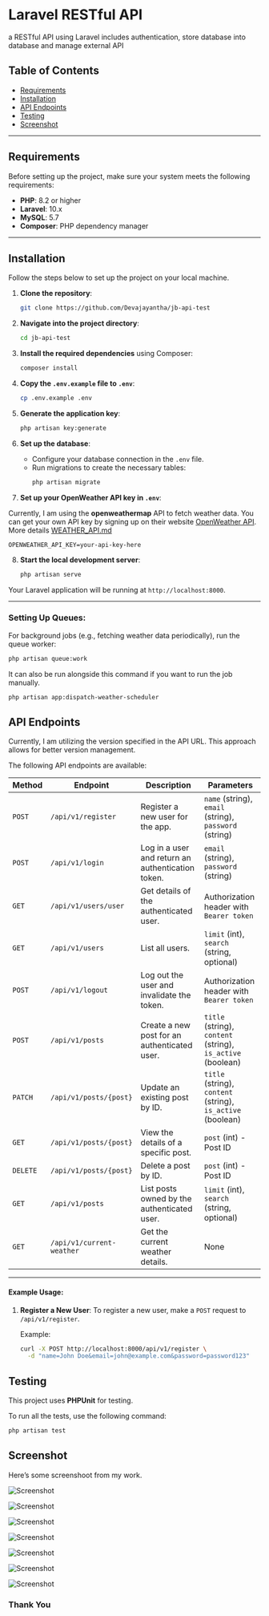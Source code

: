 # Laravel RESTful API

a RESTful API using Laravel includes authentication, store database into database and manage external API

## Table of Contents
- [Requirements](#requirements)
- [Installation](#installation)
- [API Endpoints](#api-endpoints)
- [Testing](#testing)
- [Screenshot](#screenshot)
---

## Requirements

Before setting up the project, make sure your system meets the following requirements:

- **PHP**: 8.2 or higher
- **Laravel**: 10.x
- **MySQL**:  5.7
- **Composer**: PHP dependency manager

---

## Installation

Follow the steps below to set up the project on your local machine.

1. **Clone the repository**:
    ```bash
    git clone https://github.com/Devajayantha/jb-api-test
    ```

2. **Navigate into the project directory**:
    ```bash
    cd jb-api-test
    ```

3. **Install the required dependencies** using Composer:
    ```bash
    composer install
    ```

4. **Copy the `.env.example` file to `.env`**:
    ```bash
    cp .env.example .env
    ```

5. **Generate the application key**:
    ```bash
    php artisan key:generate
    ```

6. **Set up the database**:
    - Configure your database connection in the `.env` file.
    - Run migrations to create the necessary tables:
      ```bash
      php artisan migrate
      ```

7. **Set up your OpenWeather API key in `.env`**:

Currently, I am using the **openweathermap** API to fetch weather data. You can get your own API key by signing up on their website  [OpenWeather API](https://openweathermap.org/api). More details [WEATHER_API.md](./WEATHER_API.md)

    OPENWEATHER_API_KEY=your-api-key-here

8. **Start the local development server**:
    ```bash
    php artisan serve
    ```

Your Laravel application will be running at `http://localhost:8000`.

---

### Setting Up Queues:
For background jobs (e.g., fetching weather data periodically), run the queue worker:

```bash
php artisan queue:work
```

It can also be run alongside this command if you want to run the job manually.

```bash
php artisan app:dispatch-weather-scheduler
```

## API Endpoints
Currently, I am utilizing the version specified in the API URL. This approach allows for better version management.

The following API endpoints are available:

| **Method** | **Endpoint**                          | **Description**                                           | **Parameters**                                     |
|------------|---------------------------------------|-----------------------------------------------------------|---------------------------------------------------|
| `POST`     | `/api/v1/register`                   | Register a new user for the app.                          | `name` (string), `email` (string), `password` (string) |
| `POST`     | `/api/v1/login`                      | Log in a user and return an authentication token.         | `email` (string), `password` (string)             |
| `GET`      | `/api/v1/users/user`                 | Get details of the authenticated user.                    | Authorization header with `Bearer token`          |
| `GET`      | `/api/v1/users`                      | List all users.                                           | `limit` (int), `search` (string, optional)        |
| `POST`     | `/api/v1/logout`                     | Log out the user and invalidate the token.                | Authorization header with `Bearer token`          |
| `POST`     | `/api/v1/posts`                      | Create a new post for an authenticated user.              | `title` (string), `content` (string), `is_active` (boolean) |
| `PATCH`    | `/api/v1/posts/{post}`                | Update an existing post by ID.                            | `title` (string), `content` (string), `is_active` (boolean) |
| `GET`      | `/api/v1/posts/{post}`                | View the details of a specific post.                      | `post` (int) - Post ID                            |
| `DELETE`   | `/api/v1/posts/{post}`                | Delete a post by ID.                                      | `post` (int) - Post ID                            |
| `GET`      | `/api/v1/posts`                       | List posts owned by the authenticated user.               | `limit` (int), `search` (string, optional)        |
| `GET`      | `/api/v1/current-weather`             | Get the current weather details.                          | None                                              |

---

#### Example Usage:

1. **Register a New User**:
   To register a new user, make a `POST` request to `/api/v1/register`.

   Example:
   ```bash
   curl -X POST http://localhost:8000/api/v1/register \
     -d "name=John Doe&email=john@example.com&password=password123"

## Testing

This project uses **PHPUnit** for testing.

To run all the tests, use the following command:

```bash
php artisan test
```
## Screenshot

Here’s some screenshoot from my work.

![Screenshot](https://devajayantha.github.io/assets/image-jb/image_4.png)

![Screenshot](https://devajayantha.github.io/assets/image-jb/image_1.png)

![Screenshot](https://devajayantha.github.io/assets/image-jb/image_2.png)

![Screenshot](https://devajayantha.github.io/assets/image-jb/image_3.png)

![Screenshot](https://devajayantha.github.io/assets/image-jb/image_5.png)

![Screenshot](https://devajayantha.github.io/assets/image-jb/image_6.png)

![Screenshot](https://devajayantha.github.io/assets/image-jb/image_7.png)

### Thank You
